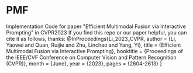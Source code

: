 # PMF
Implementation Code for paper "Efficient Multimodal Fusion via Interactive Prompting" in CVPR2023 
If you find this repo or our paper helpful, you can cite it as follows, thanks:
@InProceedings{Li_2023_CVPR,
    author    = {Li, Yaowei and Quan, Ruijie and Zhu, Linchao and Yang, Yi},
    title     = {Efficient Multimodal Fusion via Interactive Prompting},
    booktitle = {Proceedings of the IEEE/CVF Conference on Computer Vision and Pattern Recognition (CVPR)},
    month     = {June},
    year      = {2023},
    pages     = {2604-2613}
}
